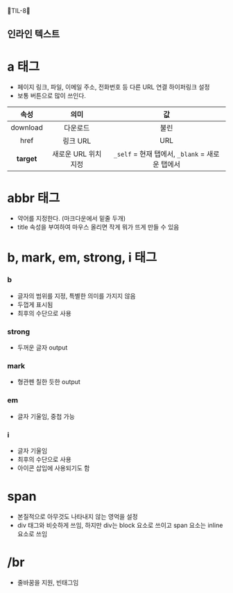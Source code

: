 🦄TIL-8🦄

## 인라인 텍스트

# a 태그
- 페이지 링크, 파일, 이메일 주소, 전화번호 등 다른 URL 연결 하이퍼링크 설정
- 보통 버튼으로 많이 쓰인다.

|속성|의미|값|
|:---:|:---:|:---:|
|download|다운로드|불린|
|href|링크 URL|URL|
|__target__|새로운 URL 위치 지정|`_self` = 현재 탭에서, `_blank` = 새로운 탭에서| 

# abbr 태그
- 약어를 지정한다. (마크다운에서 밑줄 두개)
- title 속성을 부여하여 마우스 올리면 작게 뭐가 뜨게 만들 수 있음

# b, mark, em, strong, i 태그
### b
- 글자의 범위를 지정, 특별한 의미를 가지지 않음
- 두껍게 표시됨
- 최후의 수단으로 사용

### strong
- 두꺼운 글자 output

### mark
- 형관펜 칠한 듯한 output

### em
- 글자 기울임, 중첩 가능

### i
- 글자 기울임
- 최후의 수단으로 사용
- 아이콘 삽입에 사용되기도 함

# span
- 본질적으로 아무것도 나타내지 않는 영억을 설정
- div 태그와 비슷하게 쓰임, 하지만 div는 block 요소로 쓰이고 span 요소는 inline 요소로 쓰임

# /br
- 줄바꿈을 지원, 빈태그임
